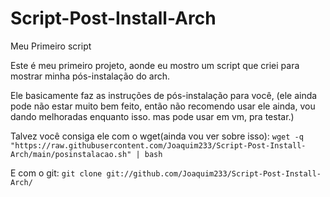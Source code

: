 # Script-Post-Install-Arch
Meu Primeiro script

Este é meu primeiro projeto, aonde eu mostro
um script que criei para mostrar minha pós-instalação do arch.

Ele basicamente faz as instruções de pós-instalação para você, (ele ainda pode não estar muito bem feito, então não recomendo
usar ele ainda, vou dando melhoradas enquanto isso. mas pode usar em vm, pra testar.)

Talvez você consiga ele com o wget(ainda vou ver sobre isso):
`wget -q "https://raw.githubusercontent.com/Joaquim233/Script-Post-Install-Arch/main/posinstalacao.sh" | bash`

E com o git:
`git clone git://github.com/Joaquim233/Script-Post-Install-Arch/`
